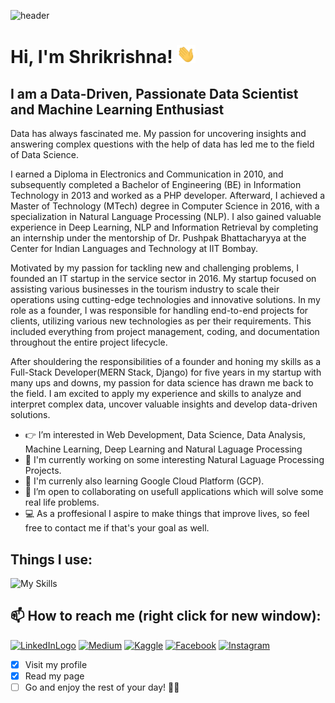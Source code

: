 ![header](https://capsule-render.vercel.app/api?type=waving&color=auto&height=260&section=header&text=Shrikrishna%20Parab&fontSize=80&animation=fadeIn&fontAlignY=38&desc=Hello%20and%20Welcome%20to%20my%20GitHub%20Profile!&descAlignY=53&descAlign=68)
# Hi, I'm Shrikrishna! [<img src="https://raw.githubusercontent.com/ABSphreak/ABSphreak/master/gifs/Hi.gif" width="30px">](https://shrikrishnaparab.tech/)

## I am a Data-Driven, Passionate Data Scientist and Machine Learning Enthusiast
Data has always fascinated me. My passion for uncovering insights and answering complex questions with the help of data has led me to the field of Data Science.

I earned a Diploma in Electronics and Communication in 2010, and subsequently completed a Bachelor of Engineering (BE) in Information Technology in 2013 and worked as a PHP developer. Afterward, I achieved a Master of Technology (MTech) degree in Computer Science in 2016, with a specialization in Natural Language Processing (NLP). I also gained valuable experience in Deep Learning, NLP and Information Retrieval by completing an internship under the mentorship of Dr. Pushpak Bhattacharyya at the Center for Indian Languages and Technology at IIT Bombay.

Motivated by my passion for tackling new and challenging problems, I founded an IT startup in the service sector in 2016. My startup focused on assisting various businesses in the tourism industry to scale their operations using cutting-edge technologies and innovative solutions. In my role as a founder, I was responsible for handling end-to-end projects for clients, utilizing various new technologies as per their requirements. This included everything from project management, coding, and documentation throughout the entire project lifecycle.

After shouldering the responsibilities of a founder and honing my skills as a Full-Stack Developer(MERN Stack, Django) for five years in my startup with many ups and downs, my passion for data science has drawn me back to the field. I am excited to apply my experience and skills to analyze and interpret complex data, uncover valuable insights and develop data-driven solutions.

- :point_right:	I’m interested in Web Development, Data Science, Data Analysis, Machine Learning, Deep Learning and Natural Laguage Processing
- :hammer: I'm currently working on some interesting Natural Laguage Processing Projects.
- :seedling:	I'm currenly also learning Google Cloud Platform (GCP).
- :handshake:	 I’m open to collaborating on usefull applications which will solve some real life problems.  
- 💻 As a proffesional I aspire to make things that improve lives, so feel free to contact me if that's your goal as well.

## Things I use:
![My Skills](https://skillicons.dev/icons?i=py,tensorflow,pytorch,django,js,react,nodejs,bootstrap,html,css,github,vscode,gcp,aws,netlify,heroku,mongodb,mysql&perline=9)


## 📫 How to reach me (right click for new window):
[![LinkedInLogo](https://img.shields.io/badge/LinkedIn-0077B5?style=for-the-badge&logo=linkedin&logoColor=white)](https://www.linkedin.com/in/shrikrishnaparab/) [![Medium](https://img.shields.io/badge/Medium-12100E?style=for-the-badge&logo=medium&logoColor=white)](https://shrikrishnaparab.medium.com/) [![Kaggle](https://img.shields.io/badge/Kaggle-035a7d?style=for-the-badge&logo=kaggle&logoColor=white)](https://www.kaggle.com/shrikrishnaparab) [![Facebook](https://img.shields.io/badge/Facebook-%231877F2.svg?style=for-the-badge&logo=Facebook&logoColor=white)](https://www.facebook.com/shrikrishnaparab) [![Instagram](https://img.shields.io/badge/Instagram-%23E4405F.svg?style=for-the-badge&logo=Instagram&logoColor=white)](https://www.instagram.com/shrikrishnaparab/)


- [x] Visit my profile
- [x] Read my page
- [ ] Go and enjoy the rest of your day! :fist_right::fist_left:
